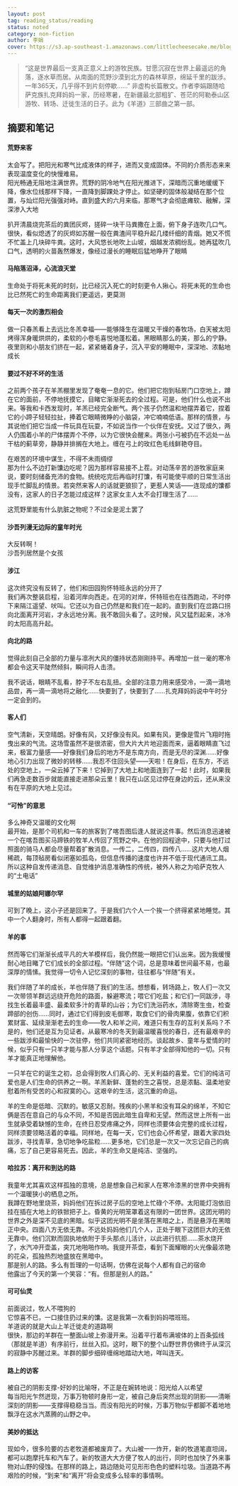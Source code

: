 ```yaml
---
layout: post
tag: reading_status/reading
status: noted
category: non-fiction
author: 李娟
cover: https://s3.ap-southeast-1.amazonaws.com/littlecheesecake.me/blog-post/books/羊道-春牧场.jpeg
---
```


> “这是世界最后一支真正意义上的游牧民族。甘愿沉寂在世界上最遥远的角落，逐水草而居。从南面的荒野沙漠到北方的森林草原，绵延千里的跋涉。一年365天，几乎得不到片刻停歇……”
非虚构长篇散文。作者李娟跟随哈萨克族扎克拜妈妈一家，历经寒暑，在新疆最北部粗犷、苍茫的阿勒泰山区游牧、转场、迁徙生活的日子。此为《羊道》三部曲之第一部。

## 摘要和笔记

#### 荒野来客

<figcaption class="reading-notes">
太会写了。把阳光和寒气比成液体的样子，进而又变成固体。不同的介质形态来来表现温度变化的快慢难易。
</figcaption>
阳光畅通无阻地注满世界。荒野的阴冷地气在阳光推进下，深暗而沉重地缓缓下降，像水位线那样下降，一直降到脚踝处才停止。如坚硬的固体般凝结在那个位置，与灿烂阳光强强对峙。直到盛大的六月来临，那寒气才会彻底瘫软、融解，深深渗入大地 

扒开清晨烧完茶后的粪团灰烬，搓碎一块干马粪撒在上面，俯下身子连吹几口气。很快，看似熄透了的灰烬如苏醒一般在粪渣间平稳升起几缕纤细的青烟。她又不慌不忙盖上几块碎牛粪。这时，大风悠长地吹上山坡，烟越发浓稠纷乱。她再猛吹几口气，透明的火苗轰然爆发，像经过漫长的睡眠后猛地睁开了眼睛 

#### 马陷落沼泽，心流浪天堂

生命处于将死未死的时刻，比已经沉入死亡的时刻更令人揪心。将死未死的生命也比已然死亡的生命距离我们更遥远，更莫测 

#### 每天一次的激烈相会

做一只春羔看上去远比冬羔幸福——能够降生在温暖又干燥的春牧场，白天被太阳烤得浑身暖烘烘的，柔软的小卷毛喜悦地蓬松着。黑眼睛那么的美，那么的宁静。夜里则和小朋友们挤在一起，紧紧蜷着身子，沉入平安的睡眠中，深深地、浓黏地成长 

#### 要过不好不坏的生活

之前两个孩子在羊羔棚里发现了奄奄一息的它。他们把它抱到毡房门口空地上，蹲在它的面前，不停地抚摸它，目睹它渐渐死去的全过程。可是，他们什么也说不出来。等我和卡西发现时，羊羔已经完全断气。两个孩子仍然温和地摆弄着它，捏着它的小蹄子轻轻拉扯，捧着它眼睛微睁的小脑袋，冲它喃喃低语。那样的情景，与其说他们把它当成一件玩具在玩耍，不如说当作一个伙伴在安抚。又过了很久，两人仍围着小羊的尸体摆弄个不停，以为它很快会醒来。两张小弓被扔在不远处一丛干枯的蓟草旁，静静并排搁在大地上。缠在弓上的玫红色毛线鲜艳夺目。 

<figcaption class="reading-notes">
在艰苦的环境中谋生，不得不未雨绸缪
</figcaption>
那为什么不边打新馕边吃呢？因为那样容易接不上茬。对动荡辛苦的游牧家庭来说，要时刻储备充沛的食物。统统吃完后再临时打馕，有可能使平顺的日常生活出现手忙脚乱的情景。若突然来客人的话就更狼狈了，更惹人笑话——连现成的馕都没有，这家人的日子怎能过成这样？这家女主人太不会打理生活了…… 

这荒野里能有什么肮脏之物呢？不过全是泥土罢了 

#### 沙吾列漫无边际的童年时光

<figcaption class="reading-notes">
大反转啊！
</figcaption>
沙吾列居然是个女孩 

#### 涉江

<figcaption class="reading-notes">
这次终究没有反转了，他们和田园狗怀特班永远的分开了
</figcaption>
我们再次整装启程，沿着河岸向西走。在河的对岸，怀特班也在往西跑动，不时停下来隔江遥望、吠叫。它还以为自己仍然是和我们在一起的。直到我们在岔路口拐向北面离开河岩，才永远地分离。我不敢回头看了。这时候，风又猛烈起来，冰冷的太阳高高升起。 

#### 向北的路

觉得此刻自己全部的力量与凛冽大风的僵持状态刚刚持平。再增加一丝一毫的寒冷都会令这天平陡然倾斜，瞬间将人击溃。 

我不说话，眼睛不乱看，脖子不左右乱扭。全部的注意力用来感受冷，一滴一滴地品尝，再一滴一滴地将之融化……快要到了，快要到了……扎克拜妈妈说中午时分一定会到的。 

#### 客人们

空气清新，天空晴朗。好像有风，又好像没有风。如果有风，更像是雪片飞翔时拖曳出来的气流。这场雪虽然不是很浓密，但大片大片地迎面而来，逼着眼睛直飞过来，极富力量感——好像我们身后的地方不是东南方向，而是无尽的深渊……好像地心引力出现了微妙的转移……我忍不住回头望——天啦！在身后，在东方，不远处的空地上，一朵云掉了下来！它掉到了大地上和地面连到了一起！此时，如果我们再急走数百步就能直接走进那朵云里！我只在山区见过停在身边的云，还从来没有在平原的大地上见过。 

#### “可怜”的意思

<figcaption class="reading-notes">
多么神奇又温暖的文化啊
</figcaption>
最开始，是那个司机和一车的旅客到了喀吾图后逢人就说这件事。然后消息迅速被一个在喀吾图买马蹄铁的牧羊人传回了荒野之中。在他的回程途中，只要与他打过照面的骑马人都会尽量帮着扩散消息。一传二，二传四，四传八……这片大地人烟稀疏，每顶毡房看似闭塞如孤岛，但信息传播的速度也许并不低于现代通讯工具。所以这种自发传递消息、自觉维护消息准确性的传统，被外人称之为哈萨克牧人的“土电话” 

#### 城里的姑娘阿娜尔罕

可到了晚上，这小子还是回来了。于是我们六个人一个挨一个挤得紧紧地睡觉。其中一个人翻身时，所有人都得一起跟着翻。 

#### 羊的事

然而等它们渐渐长成平凡的大羊模样后，我仍然能一眼把它们认出来。因为我缓慢耐心地目睹了它们成长的全部过程。“伴随”这个词，总是意味着世间最不易，也最深厚的情愫。我觉得一切令人记忆深刻的事物，往往都与“伴随”有关。 

我们伴随了羊的成长，羊也伴随了我们的生活。想想看，转场路上，牧人们一次又一次带领羊群远远绕开危险的路面，躲避寒流；喂它们吃盐；和它们一同跋涉，寻找生长着最丰盛、最柔软多汁的青草的山谷；为它们洗浴药水，清除寄生虫，检查蹄部的创伤……同时，通过它们得到皮毛御寒，取食它们的骨肉果腹，依靠它们积累财富、延续渐渐老去的生命——牧人和羊之间，难道只有生存的互利关系吗？不是的，他们还是互为见证者。从最寒冷的冬天到最温暖喜悦的春日，还有最艰辛的一些跋涉和最愉快的一次驻停，他们共同紧密地经历。谈起故乡、童年与爱情的时候，似乎只有一只羊才能与那人分享这个话题。只有羊才全部得知他的一切。只有羊才能真正地理解他。 

一只羊在它的诞生之初，总会得到牧人们真心的、无关利益的喜爱。它们的纯洁可爱也是人们生命的供养之一啊。羊羔新鲜、蓬勃的生之喜悦，总是浓黏、温柔地安慰着所有受苦的心和寂寞的心。这艰辛的生活，这沉重的命运。 

羊的生命是低暗、沉默的。敏感又忍耐。残疾的小黑羊和没有耳朵的绵羊，不知它俩是否在意自己的与众不同，不知是否因此暗生自卑和无望。然而这世上所有一出生就承受着缺憾的生命，在终日忍受疼痛之外，同样也须要体会完整的成长过程，同样须要领略活着的幸福。同样地，在每一天，它们也会心怀希望，跟着大家四处跋涉，寻找青草，急切地争吃盐粒……更多地，它们总是一次又一次忘记自己的病痛，忘了自己更容易死去。因此，羊的生命又是纯洁、坚强的。 

#### 哈拉苏：离开和到达的路

<figcaption class="reading-notes">
我童年尤其喜欢这样孤独的意境，总是想象自己和家人在寒冷漆黑的世界中央拥有一个温暖狭小的栖息之所。
</figcaption>
我蹲在野地里烧茶，妈妈他们在拆过房子后的空地上忙碌个不停。太阳能灯泡依旧挂在插在大地上的铁锨把子上。昏黄的光明笼罩着这有限的一团世界。这团光明的世界之外是深不见底的黑暗。似乎这团光明不是坐落在黑暗之上，而是悬浮在黑暗正中央。四面八方无依无靠。不远处妈妈他们几个人，正处于眼下这团巨大的无依无靠中。他们沉默而固执地依附于手头那点儿活计，以此进行抗拒……茶水烧开了，水汽冲开壶盖，突兀地啪啪作响。我提开茶壶，看到下面耀眼的火光像最浓艳的花朵，孤独热烈地盛放在黑暗中。 

<figcaption class="reading-notes">
那是别人的路。多么有哲理的一句话啊，仿佛在说每个人都有自己的宿命
</figcaption>
他露出了今天的第一个笑容：“有。但那是别人的路。” 

#### 可可仙灵

<figcaption class="reading-notes">
前面说过，牧人不喂狗的
</figcaption>
它惊喜不已，一口接住扔过来的馕。这是我第一次看到妈妈喂班班。 

<figcaption class="reading-notes">
羊道说的就是大山上羊迁徙走的道路啊
</figcaption>
很快，那边的羊群在一整面山坡上弥漫开来。沿着平行着布满坡体的上百条弧线（那就是羊道）有序前行，丝丝入扣。这时，眼下的整个山野世界仿佛终于从深沉的寂静中苏醒过来。羊群的脚步细碎缠绵地踏动大地，咩叫连天。 

#### 路上的访客

<figcaption class="reading-notes">
被自己的阴影支撑-好妙的比喻呀，不正是在婉转地说：阳光给人以希望
</figcaption>
每当阳光乍然迸现，万事万物顿时身形一定，被自己身后突然出现的阴影——清晰深刻的阴影——支撑得稳稳当当。而没有阳光的时候，万事万物似乎都脚不着地地飘浮在这水汽蒸腾的山野之中。 

#### 美妙的抵达

现如今，很多险要的古老牧道都被废弃了。大山被一一炸开，新的牧道笔直坦阔，都可以跑摩托车和汽车了。新的牧道大大方便了牧人的出行，同时也加快了外来事物对山野的侵蚀。在那样的路上，路边随处可见形形色色的塑料垃圾。当道路不再艰险的时候，“到来”和“离开”将会变成多么轻率的事情啊。 
